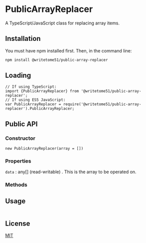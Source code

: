 # PublicArrayReplacer

A TypeScript/JavaScript class for replacing array items.

## Installation

You must have npm installed first.  Then, in the command line:

```bash
npm install @writetome51/public-array-replacer
```

## Loading
```
// If using TypeScript:
import {PublicArrayReplacer} from '@writetome51/public-array-replacer';
// If using ES5 JavaScript:
var PublicArrayReplacer = require('@writetome51/public-array-replacer').PublicArrayReplacer;
```


## Public API

### Constructor
```
new PublicArrayReplacer(array = [])
```

### Properties

`data` : any[] (read-writable) .  This is the array to be operated on.

### Methods

## Usage

```

```


## License
[MIT](https://choosealicense.com/licenses/mit/)